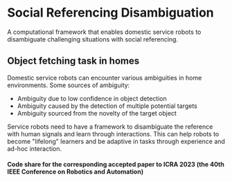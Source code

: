 # Social Referencing Disambiguation
A computational framework that enables domestic service robots to disambiguate challenging situations with social referencing.

## Object fetching task in homes
Domestic service robots can encounter various ambiguities in home environments.
Some sources of ambiguity:
<ul>
  <li>Ambiguity due to low confidence in object detection</li>
  <li>Ambiguity caused by the detection of multiple potential targets</li>
  <li>Ambiguity sourced from the novelty of the target object</li>
</ul>
Service robots need to have a framework to disambiguate the reference with human signals and learn through interactions. This can help robots to become "lifelong" learners and be adaptive in tasks through experience and ad-hoc interaction.

#### Code share for the corresponding accepted paper to ICRA 2023 (the 40th IEEE Conference on Robotics and Automation)
